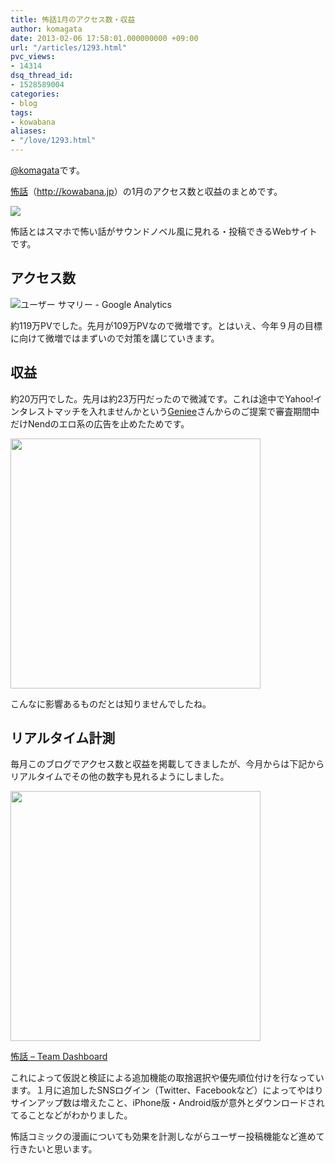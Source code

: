 ```yaml
---
title: 怖話1月のアクセス数・収益
author: komagata
date: 2013-02-06 17:58:01.000000000 +09:00
url: "/articles/1293.html"
pvc_views:
- 14314
dsq_thread_id:
- 1528589004
categories:
- blog
tags:
- kowabana
aliases:
- "/love/1293.html"
---
```

[@komagata][1]です。

<a href="http://kowabana.jp" title="怖話" target="_blank">怖話</a>（<a href="http://kowabana.jp" title="怖話" target="_blank">http://kowabana.jp</a>）の1月のアクセス数と収益のまとめです。


  <a href="http://kowabana.jp"><img src="http://p.nanapi.jp/r/20120228/20120228194536_4f4cb050d3cc9.jpg" /></a>


怖話とはスマホで怖い話がサウンドノベル風に見れる・投稿できるWebサイトです。

## アクセス数


  <img src="https://lh6.googleusercontent.com/-U71siyPXUXc/URIV_l2RtjI/AAAAAAAACsE/g2wFIEZOhLM/s400/Screen%2520Shot%25202013-02-06%2520at%25205.34.14%2520PM.png" alt="ユーザー サマリー - Google Analytics" />


約119万PVでした。先月が109万PVなので微増です。とはいえ、今年９月の目標に向けて微増ではまずいので対策を講じていきます。

## 収益

約20万円でした。先月は約23万円だったので微減です。これは途中でYahoo!インタレストマッチを入れませんかという<a href="http://geniee.co.jp/" target="_blank">Geniee</a>さんからのご提案で審査期間中だけNendのエロ系の広告を止めたためです。


  <img width="400px" src="http://gyazo.com/a3419fb52390db23cda84f59d2a66a1c.png" />


こんなに影響あるものだとは知りませんでしたね。

## リアルタイム計測

毎月このブログでアクセス数と収益を掲載してきましたが、今月からは下記からリアルタイムでその他の数字も見れるようにしました。


  <a href="http://dashboard.fjord.jp/dashboards/1"><img width="400px" src="https://lh6.googleusercontent.com/-shB5Ft513B8/URDnVp2zUbI/AAAAAAAACrg/VAWWhitsbyM/s640/Screen%2520Shot%25202013-02-05%2520at%25207.59.48%2520PM.png" /></a>


[怖話 &#8211; Team Dashboard][2]

これによって仮説と検証による追加機能の取捨選択や優先順位付けを行なっています。１月に追加したSNSログイン（Twitter、Facebookなど）によってやはりサインアップ数は増えたこと、iPhone版・Android版が意外とダウンロードされてることなどがわかりました。

怖話コミックの漫画についても効果を計測しながらユーザー投稿機能など進めて行きたいと思います。

 [1]: http://twitter.com/komagata
 [2]: http://dashboard.fjord.jp/dashboards/1